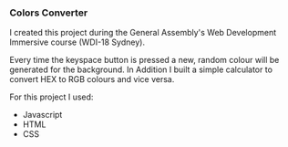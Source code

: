 ### Colors Converter

I created this project during the General Assembly's Web Development Immersive course (WDI-18 Sydney). 

Every time the keyspace button is pressed a new, random colour will be generated for  the background. 
In Addition I built a simple calculator to convert HEX to RGB colours and vice versa.


For this project I used:
* Javascript
* HTML
* CSS

